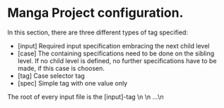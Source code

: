 

# Manga Project configuration.
In this section, there are three different types of tag specified:
- [input] Required input specification embracing the next child level
- [case] The containing specifications need to be done on the sibling level. If no child level is defined, no further specifications have to be made, if this case is choosen.
- [tag] Case selector tag
- [spec] Simple tag with one value only


The root of every input file is the [input]-tag \n 
<MangaProject>\n
...\n
</MangaProject>
